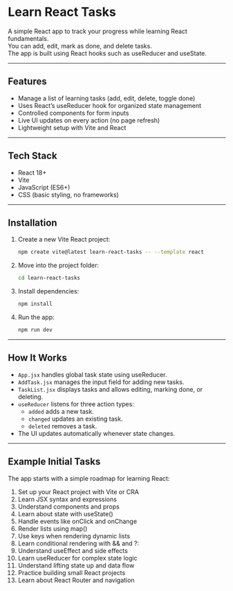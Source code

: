 # Learn React Tasks

A simple React app to track your progress while learning React fundamentals.  
You can add, edit, mark as done, and delete tasks.  
The app is built using React hooks such as useReducer and useState.

---

## Features

- Manage a list of learning tasks (add, edit, delete, toggle done)
- Uses React’s useReducer hook for organized state management
- Controlled components for form inputs
- Live UI updates on every action (no page refresh)
- Lightweight setup with Vite and React

---

## Tech Stack

- React 18+
- Vite
- JavaScript (ES6+)
- CSS (basic styling, no frameworks)

---

## Installation

1. Create a new Vite React project:
   ```bash
   npm create vite@latest learn-react-tasks -- --template react
   ```

2. Move into the project folder:
   ```bash
   cd learn-react-tasks
   ```

3. Install dependencies:
   ```bash
   npm install
   ```

4. Run the app:
   ```bash
   npm run dev
   ```

---


## How It Works

- `App.jsx` handles global task state using useReducer.
- `AddTask.jsx` manages the input field for adding new tasks.
- `TaskList.jsx` displays tasks and allows editing, marking done, or deleting.
- `useReducer` listens for three action types:
  - `added` adds a new task.
  - `changed` updates an existing task.
  - `deleted` removes a task.
- The UI updates automatically whenever state changes.

---

## Example Initial Tasks

The app starts with a simple roadmap for learning React:

1. Set up your React project with Vite or CRA  
2. Learn JSX syntax and expressions  
3. Understand components and props  
4. Learn about state with useState()  
5. Handle events like onClick and onChange  
6. Render lists using map()  
7. Use keys when rendering dynamic lists  
8. Learn conditional rendering with && and ?:  
9. Understand useEffect and side effects  
10. Learn useReducer for complex state logic  
11. Understand lifting state up and data flow  
12. Practice building small React projects  
13. Learn about React Router and navigation
